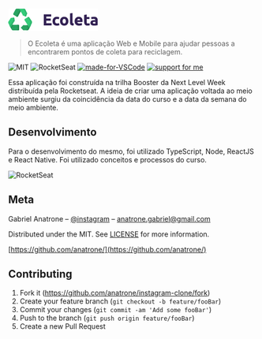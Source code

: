 
![Ecoleta](https://raw.githubusercontent.com/anatrone/Ecoleta/master/web/src/assets/logo.png)
> O Ecoleta é uma aplicação Web e Mobile para ajudar pessoas a encontrarem pontos de coleta para reciclagem.

![MIT](https://camo.githubusercontent.com/147b1b65b460bce94741c8a8d4c637255c055123/68747470733a2f2f696d672e736869656c64732e696f2f62616467652f6d61646525323062792d526f636b6574736561742d253233373531394331)
![RocketSeat](https://camo.githubusercontent.com/d8dac8d9c9589cd4f784c881cfe96c23f5462983/68747470733a2f2f696d672e736869656c64732e696f2f6769746875622f6c6963656e73652f7669746f7273657272616e6f2f65636f6c6574613f636f6c6f723d253233373531394331)
[![made-for-VSCode](https://img.shields.io/badge/Made%20for-VSCode-1f425f.svg)](https://code.visualstudio.com/)
[![support for me](https://img.shields.io/badge/support%20for%20me%20on-paypal-brightgreen)](https://www.paypal.com/cgi-bin/webscr?cmd=_donations&business=4Q8ABHX2ZVV46&currency_code=USD&source=url)

Essa aplicação foi construída na trilha Booster da Next Level Week distribuída pela Rocketseat. A ideia de criar uma aplicação voltada ao meio ambiente surgiu da coincidência da data do curso e a data da semana do meio ambiente.

## Desenvolvimento

Para o desenvolvimento do mesmo, foi utilizado TypeScript, Node, ReactJS e React Native. Foi utilizado conceitos e processos do curso.

![RocketSeat](https://s3-us-west-2.amazonaws.com/anchor-generated-image-bank/production/podcast_uploaded400/528611/528611-1529426771233-408cb5b776122.jpg)


## Meta

Gabriel Anatrone – [@instagram](https://instagram.com/anatrone) – anatrone.gabriel@gmail.com

Distributed under the MIT. See [LICENSE](https://github.com/DLTK/models/blob/master/LICENSE) for more information.

[https://github.com/anatrone/](https://github.com/anatrone/)

## Contributing

1. Fork it (<https://github.com/anatrone/instagram-clone/fork>)
2. Create your feature branch (`git checkout -b feature/fooBar`)
3. Commit your changes (`git commit -am 'Add some fooBar'`)
4. Push to the branch (`git push origin feature/fooBar`)
5. Create a new Pull Request




